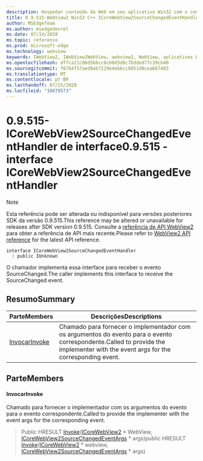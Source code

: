 ```yaml
---
description: Hospedar conteúdo da Web em seu aplicativo Win32 com o controle WebView2 do Microsoft Edge
title: 0.9.515-WebView2 Win32 C++ ICoreWebView2SourceChangedEventHandler
author: MSEdgeTeam
ms.author: msedgedevrel
ms.date: 07/14/2020
ms.topic: reference
ms.prod: microsoft-edge
ms.technology: webview
keywords: IWebView2, IWebView2WebView, webview2, WebView, aplicativos Win32, Win32, Edge, ICoreWebView2, ICoreWebView2Controller, controle do navegador, HTML Edge
ms.openlocfilehash: df7ca21c06d566cc8c68d3d8c7bdded77c39cb40
ms.sourcegitcommit: f6764f57aed9ab7229e4eb6cc8851d0cea667403
ms.translationtype: MT
ms.contentlocale: pt-BR
ms.lasthandoff: 07/15/2020
ms.locfileid: "10879573"
---
```

# <span data-ttu-id="74ee4-104">0.9.515-ICoreWebView2SourceChangedEventHandler de interface</span><span class="sxs-lookup"><span data-stu-id="74ee4-104">0.9.515 - interface ICoreWebView2SourceChangedEventHandler</span></span> 

> [!NOTE]
> <span data-ttu-id="74ee4-105">Esta referência pode ser alterada ou indisponível para versões posteriores SDK da versão 0.9.515.</span><span class="sxs-lookup"><span data-stu-id="74ee4-105">This reference may be altered or unavailable for releases after SDK version 0.9.515.</span></span> <span data-ttu-id="74ee4-106">Consulte a [referência de API WebView2](../../../webview2-api-reference.md) para obter a referência de API mais recente.</span><span class="sxs-lookup"><span data-stu-id="74ee4-106">Please refer to [WebView2 API reference](../../../webview2-api-reference.md) for the latest API reference.</span></span>

```
interface ICoreWebView2SourceChangedEventHandler
  : public IUnknown
```

<span data-ttu-id="74ee4-107">O chamador implementa essa interface para receber o evento SourceChanged.</span><span class="sxs-lookup"><span data-stu-id="74ee4-107">The caller implements this interface to receive the SourceChanged event.</span></span>

## <span data-ttu-id="74ee4-108">Resumo</span><span class="sxs-lookup"><span data-stu-id="74ee4-108">Summary</span></span>

 <span data-ttu-id="74ee4-109">Parte</span><span class="sxs-lookup"><span data-stu-id="74ee4-109">Members</span></span>                        | <span data-ttu-id="74ee4-110">Descrições</span><span class="sxs-lookup"><span data-stu-id="74ee4-110">Descriptions</span></span>
--------------------------------|---------------------------------------------
[<span data-ttu-id="74ee4-111">Invocar</span><span class="sxs-lookup"><span data-stu-id="74ee4-111">Invoke</span></span>](#invoke) | <span data-ttu-id="74ee4-112">Chamado para fornecer o implementador com os argumentos do evento para o evento correspondente.</span><span class="sxs-lookup"><span data-stu-id="74ee4-112">Called to provide the implementer with the event args for the corresponding event.</span></span>

## <span data-ttu-id="74ee4-113">Parte</span><span class="sxs-lookup"><span data-stu-id="74ee4-113">Members</span></span>

#### <span data-ttu-id="74ee4-114">Invocar</span><span class="sxs-lookup"><span data-stu-id="74ee4-114">Invoke</span></span> 

<span data-ttu-id="74ee4-115">Chamado para fornecer o implementador com os argumentos do evento para o evento correspondente.</span><span class="sxs-lookup"><span data-stu-id="74ee4-115">Called to provide the implementer with the event args for the corresponding event.</span></span>

> <span data-ttu-id="74ee4-116">Public HRESULT [Invoke](#invoke)([ICoreWebView2](icorewebview2.md) \* WebView, [ICoreWebView2SourceChangedEventArgs](icorewebview2sourcechangedeventargs.md) \* args)</span><span class="sxs-lookup"><span data-stu-id="74ee4-116">public HRESULT [Invoke](#invoke)([ICoreWebView2](icorewebview2.md) \* webview, [ICoreWebView2SourceChangedEventArgs](icorewebview2sourcechangedeventargs.md) \* args)</span></span>

